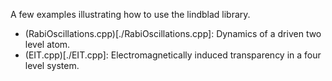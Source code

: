 A few examples illustrating how to use the lindblad library.

- (RabiOscillations.cpp)[./RabiOscillations.cpp]: Dynamics of a driven two
  level atom.
- (EIT.cpp)[./EIT.cpp]: Electromagnetically induced transparency in a four
  level system.
